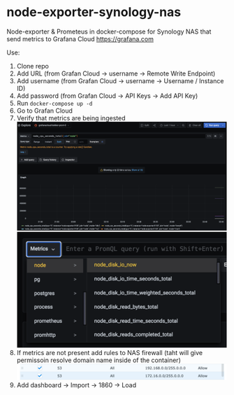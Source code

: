 # node-exporter-synology-nas
Node-exporter & Prometeus in docker-compose for Synology NAS that send metrics to Grafana Cloud https://grafana.com

Use:
1. Clone repo
2. Add URL (from Grafan Cloud -> username -> Remote Write Endpoint)
3. Add username (from Grafan Cloud -> username -> Username / Instance ID)
4. Add password (from Grafan Cloud -> API Keys -> Add API Key)
5. Run `docker-compose up -d`
6. Go to Grafan Cloud
7. Verify that metrics are being ingested
  ![Alt text](<CleanShot 2024-01-20 at 02.43.35@2x.png>)
  ![Alt text](<CleanShot 2024-01-20 at 02.44.21@2x.png>)
8. If metrics are not present add rules to NAS firewall (taht will give permissoin resolve domain name inside of the container)
   ![Alt text](<CleanShot 2024-01-20 at 13.07.54@2x.png>)
9.  Add dashboard -> Import -> 1860 -> Load


